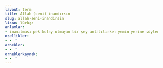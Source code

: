```yaml
---
layout: term
title: Allah (seni) inandırsın
slug: allah-seni-inandirsin
lisan: Türkçe
anlamlar:
- inanılması pek kolay olmayan bir şey anlatılırken yemin yerine söylenen bir söz
ozellikler:
- - ''
ornekler:
- - ''
orneklerkaynak:
- - ''
---
```


